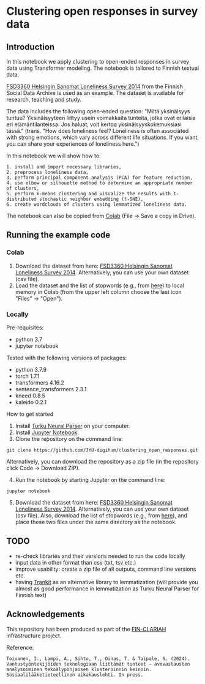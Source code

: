 
# Clustering open responses in survey data

## Introduction

In this notebook we apply clustering to open-ended responses in survey data using Transformer modeling. The notebook is tailored to Finnish textual data.

[FSD3360 Helsingin Sanomat Loneliness Survey 2014](https://services.fsd.tuni.fi/catalogue/FSD3360?tab=description&lang=en&study_language=en) from the Finnish Social Data Archive is used as an example. The dataset is available for research, teaching and study.

The data includes the following open-ended question: "Miltä yksinäisyys tuntuu? Yksinäisyyteen liittyy usein voimakkaita tunteita, jotka ovat erilaisia eri elämäntilanteissa. Jos haluat, voit kertoa yksinäisyyskokemuksiasi tässä." (trans. "How does loneliness feel? Loneliness is often associated with strong emotions, which vary across different life situations. If you want, you can share your experiences of loneliness here.") 

In this notebook we will show how to:

    1. install and import necessary libraries,
    2. preprocess loneliness data,
    3. perform principal component analysis (PCA) for feature reduction,
    4. use elbow or silhouette method to determine an appropriate number of clusters,
    5. perform k-means clustering and visualize the results with t-distributed stochastic neighbor embedding (t-SNE),
    6. create wordclouds of clusters using lemmatized loneliness data.

The notebook can also be copied from [Colab](https://colab.research.google.com/drive/1v8UpvuwO_qoHG9upb3CrMzEMvZdgagvM) (File -> Save a copy in Drive).

## Running the example code

### Colab

1. Download the dataset from here: [FSD3360 Helsingin Sanomat Loneliness Survey 2014](https://services.fsd.tuni.fi/catalogue/FSD3360?tab=description&lang=en&study_language=en). Alternatively, you can use your own dataset (csv file).
2. Load the dataset and the list of stopwords (e.g., from [here](https://github.com/stopwords-iso/stopwords-fi)) to local memory in Colab (from the upper left column choose the last icon "Files" -> "Open"). 

### Locally

Pre-requisites:
- python 3.7
- jupyter notebook
 
Tested with the following versions of packages:
- python 3.7.9
- torch 1.7.1
- transformers 4.16.2
- sentence_transformers 2.3.1
- kneed 0.8.5
- kaleido 0.2.1

How to get started
1. Install [Turku Neural Parser](https://turkunlp.org/Turku-neural-parser-pipeline/) on your computer. 
2. Install [Jupyter Notebook](https://jupyter.org/install).
3. Clone the repository on the command line:
```{cmd}
git clone https://github.com/JYU-digihum/clustering_open_responses.git
```
Alternatively, you can download the repository as a zip file (in the repository click Code -> Download ZIP).

4. Run the notebook by starting Jupyter on the command line:
```{cmd}
jupyter notebook
```
5. Download the dataset from here: [FSD3360 Helsingin Sanomat Loneliness Survey 2014](https://services.fsd.tuni.fi/catalogue/FSD3360?tab=description&lang=en&study_language=en). Alternatively, you can use your own dataset (csv file). Also, download the list of stopwords (e.g., from [here](https://github.com/stopwords-iso/stopwords-fi)), and place these two files under the same directory as the notebook.

## TODO

- re-check libraries and their versions needed to run the code locally 
- input data in other format than csv (txt, tsv etc.)
- improve usability: create a zip file of all outputs, command line versions etc.
- having [Trankit](https://github.com/nlp-uoregon/trankit) as an alternative library to lemmatization (will provide you almost as good performance in lemmatization as Turku Neural Parser for Finnish text)

## Acknowledgements

This repository has been produced as part of the [FIN-CLARIAH ](https://www.jyu.fi/en/projects/fin-clariah) infrastructure project.

Reference:
```
Toivanen, I., Lampi, A., Sihto, T., Oinas, T. & Taipale, S. (2024). Vanhustyöntekijöiden teknologiaan liittämät tunteet – avovastausten analysoiminen tekoälypohjaisen klusteroinnin keinoin. Sosiaalilääketieteellinen aikakauslehti. In press.
```


